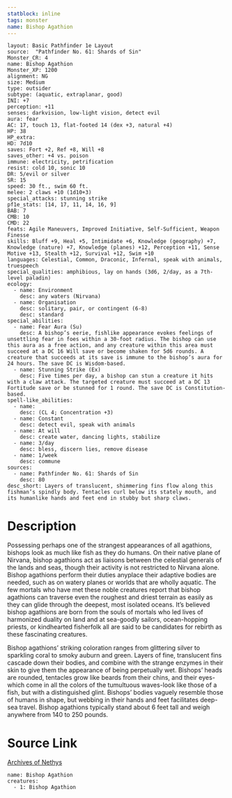 ```yaml
---
statblock: inline
tags: monster
name: Bishop Agathion
---
```

```statblock
layout: Basic Pathfinder 1e Layout
source:  "Pathfinder No. 61: Shards of Sin"
Monster_CR: 4
name: Bishop Agathion
Monster_XP: 1200
alignment: NG
size: Medium
type: outsider
subtype: (aquatic, extraplanar, good)
INI: +7
perception: +11
senses: darkvision, low-light vision, detect evil
aura: fear
AC: 17, touch 13, flat-footed 14 (dex +3, natural +4)
HP: 38
HP_extra: 
HD: 7d10
saves: Fort +2, Ref +8, Will +8
saves_other: +4 vs. poison
immune: electricity, petrification
resist: cold 10, sonic 10
DR: 5/evil or silver
SR: 15
speed: 30 ft., swim 60 ft.
melee: 2 claws +10 (1d10+3)
special_attacks: stunning strike
pf1e_stats: [14, 17, 11, 14, 16, 9]
BAB: 7
CMB: 10
CMD: 22
feats: Agile Maneuvers, Improved Initiative, Self-Sufficient, Weapon Finesse
skills: Bluff +9, Heal +5, Intimidate +6, Knowledge (geography) +7, Knowledge (nature) +7, Knowledge (planes) +12, Perception +11, Sense Motive +13, Stealth +12, Survival +12, Swim +10
languages: Celestial, Common, Draconic, Infernal, speak with animals, truespeech
special_qualities: amphibious, lay on hands (3d6, 2/day, as a 7th-level paladin)
ecology:
  - name: Environment
    desc: any waters (Nirvana)
  - name: Organisation
    desc: solitary, pair, or contingent (6-8)
    desc: standard
special_abilities:
  - name: Fear Aura (Su)
    desc: A bishop’s eerie, fishlike appearance evokes feelings of unsettling fear in foes within a 30-foot radius. The bishop can use this aura as a free action, and any creature within this area must succeed at a DC 16 Will save or become shaken for 5d6 rounds. A creature that succeeds at its save is immune to the bishop’s aura for 24 hours. The save DC is Wisdom-based.
  - name: Stunning Strike (Ex)
    desc: Five times per day, a bishop can stun a creature it hits with a claw attack. The targeted creature must succeed at a DC 13 Fortitude save or be stunned for 1 round. The save DC is Constitution-based.
spell-like_abilities:
  - name:
    desc: (CL 4; Concentration +3)
  - name: Constant
    desc: detect evil, speak with animals
  - name: At will
    desc: create water, dancing lights, stabilize
  - name: 3/day
    desc: bless, discern lies, remove disease
  - name: 1/week
    desc: commune
sources:
  - name: Pathfinder No. 61: Shards of Sin
    desc: 80
desc_short: Layers of translucent, shimmering fins flow along this fishman’s spindly body. Tentacles curl below its stately mouth, and its humanlike hands and feet end in stubby but sharp claws.
```
# Description
Possessing perhaps one of the strangest appearances of all agathions, bishops look as much like fish as they do humans. On their native plane of Nirvana, bishop agathions act as liaisons between the celestial generals of the lands and seas, though their activity is not restricted to Nirvana alone. Bishop agathions perform their duties anyplace their adaptive bodies are needed, such as on watery planes or worlds that are wholly aquatic. The few mortals who have met these noble creatures report that bishop agathions can traverse even the roughest and driest terrain as easily as they can glide through the deepest, most isolated oceans. It’s believed bishop agathions are born from the souls of mortals who led lives of harmonized duality on land and at sea-goodly sailors, ocean-hopping priests, or kindhearted fisherfolk all are said to be candidates for rebirth as these fascinating creatures.

Bishop agathions’ striking coloration ranges from glittering silver to sparkling coral to smoky auburn and green. Layers of fine, translucent fins cascade down their bodies, and combine with the strange enzymes in their skin to give them the appearance of being perpetually wet. Bishops’ heads are rounded, tentacles grow like beards from their chins, and their eyes-which come in all the colors of the tumultuous waves-look like those of a fish, but with a distinguished glint. Bishops’ bodies vaguely resemble those of humans in shape, but webbing in their hands and feet facilitates deep-sea travel. Bishop agathions typically stand about 6 feet tall and weigh anywhere from 140 to 250 pounds.
# Source Link
[Archives of Nethys](https://aonprd.com/MonsterDisplay.aspx?ItemName=Bishop%20Agathion)
```encounter-table
name: Bishop Agathion
creatures:
  - 1: Bishop Agathion
```
